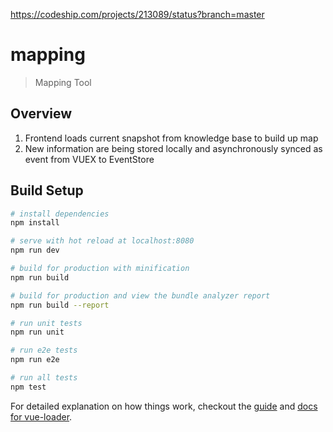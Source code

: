 https://codeship.com/projects/213089/status?branch=master

# mapping

> Mapping Tool

## Overview

1) Frontend loads current snapshot from knowledge base to build up map
2) New information are being stored locally and asynchronously synced as event from VUEX to EventStore

## Build Setup

``` bash
# install dependencies
npm install

# serve with hot reload at localhost:8080
npm run dev

# build for production with minification
npm run build

# build for production and view the bundle analyzer report
npm run build --report

# run unit tests
npm run unit

# run e2e tests
npm run e2e

# run all tests
npm test
```

For detailed explanation on how things work, checkout the [guide](http://vuejs-templates.github.io/webpack/) and [docs for vue-loader](http://vuejs.github.io/vue-loader).
